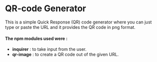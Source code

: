 # QR-code Generator

This is a simple Quick Response (QR) code generator where you can just type or paste the URL and it provides the QR code in png format.

#### The npm modules used were :

- **inquirer** : to take input from the user.
- **qr-image** : to create a QR code out of the given URL.
